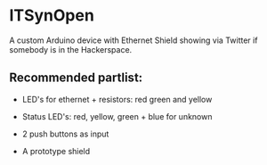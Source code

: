 ITSynOpen
=========

A custom Arduino device with Ethernet Shield showing via Twitter if somebody is in the Hackerspace.

Recommended partlist:
---------------------

* LED's for ethernet + resistors: red green and yellow
* Status LED's: red, yellow, green + blue for unknown 
* 2 push buttons as input

* A prototype shield
